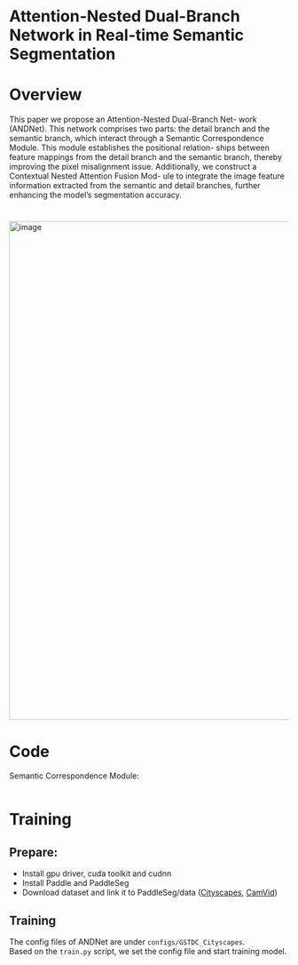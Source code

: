 # Attention-Nested Dual-Branch Network in Real-time Semantic Segmentation
# Overview
This paper we propose an Attention-Nested Dual-Branch Net- work (ANDNet). This network comprises two parts: the detail branch and the semantic branch, which interact through a Semantic Correspondence Module. This module establishes the positional relation- ships between feature mappings from the detail branch and the semantic branch, thereby improving the pixel misalignment issue. Additionally, we construct a Contextual Nested Attention Fusion Mod- ule to integrate the 
image feature information extracted from the semantic and detail branches, further enhancing the model’s segmentation accuracy.
# 
<img width="898" alt="image" src="https://github.com/user-attachments/assets/12c16881-b2ff-4b0a-abf0-b1e87bbcc4ff" />

# Code
Semantic Correspondence Module:  
```

```

# Training
## Prepare:
- Install gpu driver, cuda toolkit and cudnn
- Install Paddle and PaddleSeg 
- Download dataset and link it to PaddleSeg/data ([Cityscapes](https://paddleseg.bj.bcebos.com/dataset/cityscapes.tar), [CamVid](https://paddleseg.bj.bcebos.com/dataset/camvid.tar))
## Training
The config files of ANDNet are under `configs/GSTDC_Cityscapes`.  
Based on the `train.py` script, we set the config file and start training model.
